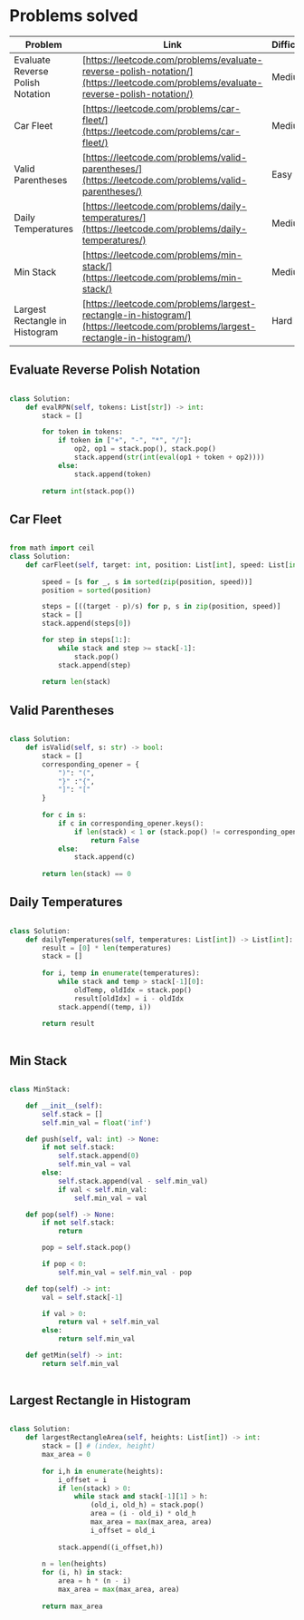 # Problems solved

| Problem | Link | Difficulty |
|---------|------|------------|
| Evaluate Reverse Polish Notation | [https://leetcode.com/problems/evaluate-reverse-polish-notation/](https://leetcode.com/problems/evaluate-reverse-polish-notation/) | Medium |
| Car Fleet | [https://leetcode.com/problems/car-fleet/](https://leetcode.com/problems/car-fleet/) | Medium |
| Valid Parentheses | [https://leetcode.com/problems/valid-parentheses/](https://leetcode.com/problems/valid-parentheses/) | Easy |
| Daily Temperatures | [https://leetcode.com/problems/daily-temperatures/](https://leetcode.com/problems/daily-temperatures/) | Medium |
| Min Stack | [https://leetcode.com/problems/min-stack/](https://leetcode.com/problems/min-stack/) | Medium |
| Largest Rectangle in Histogram | [https://leetcode.com/problems/largest-rectangle-in-histogram/](https://leetcode.com/problems/largest-rectangle-in-histogram/) | Hard |

## Evaluate Reverse Polish Notation

```py

class Solution:
    def evalRPN(self, tokens: List[str]) -> int:
        stack = []

        for token in tokens:
            if token in ["+", "-", "*", "/"]:
                op2, op1 = stack.pop(), stack.pop()
                stack.append(str(int(eval(op1 + token + op2))))
            else:
                stack.append(token)
        
        return int(stack.pop())
```

## Car Fleet

```py

from math import ceil
class Solution:
    def carFleet(self, target: int, position: List[int], speed: List[int]) -> int:
        
        speed = [s for _, s in sorted(zip(position, speed))]
        position = sorted(position)

        steps = [((target - p)/s) for p, s in zip(position, speed)]
        stack = []
        stack.append(steps[0])

        for step in steps[1:]:
            while stack and step >= stack[-1]:
                stack.pop()        
            stack.append(step)
        
        return len(stack)
```

## Valid Parentheses

```py

class Solution:
    def isValid(self, s: str) -> bool:
        stack = []
        corresponding_opener = {
            ")": "(",
            "}" :"{",
            "]": "["
        }
        
        for c in s:
            if c in corresponding_opener.keys():
                if len(stack) < 1 or (stack.pop() != corresponding_opener[c]):
                    return False
            else:
                stack.append(c)
        
        return len(stack) == 0

```

## Daily Temperatures

```py

class Solution:
    def dailyTemperatures(self, temperatures: List[int]) -> List[int]:
        result = [0] * len(temperatures)
        stack = []
        
        for i, temp in enumerate(temperatures):
            while stack and temp > stack[-1][0]:
                oldTemp, oldIdx = stack.pop()
                result[oldIdx] = i - oldIdx
            stack.append((temp, i))            
        
        return result
            
```

## Min Stack

```py

class MinStack:

    def __init__(self):
        self.stack = []
        self.min_val = float('inf')

    def push(self, val: int) -> None:
        if not self.stack:
            self.stack.append(0)
            self.min_val = val
        else:
            self.stack.append(val - self.min_val)
            if val < self.min_val:
                self.min_val = val

    def pop(self) -> None:
        if not self.stack:
            return

        pop = self.stack.pop()

        if pop < 0:
            self.min_val = self.min_val - pop

    def top(self) -> int:
        val = self.stack[-1]

        if val > 0:
            return val + self.min_val 
        else:
            return self.min_val

    def getMin(self) -> int:
        return self.min_val
        

```

## Largest Rectangle in Histogram

```py

class Solution:
    def largestRectangleArea(self, heights: List[int]) -> int:
        stack = [] # (index, height)
        max_area = 0
        
        for i,h in enumerate(heights):
            i_offset = i
            if len(stack) > 0: 
                while stack and stack[-1][1] > h:
                    (old_i, old_h) = stack.pop()
                    area = (i - old_i) * old_h
                    max_area = max(max_area, area)
                    i_offset = old_i
                
            stack.append((i_offset,h))
        
        n = len(heights)
        for (i, h) in stack:
            area = h * (n - i)
            max_area = max(max_area, area)
        
        return max_area
```

